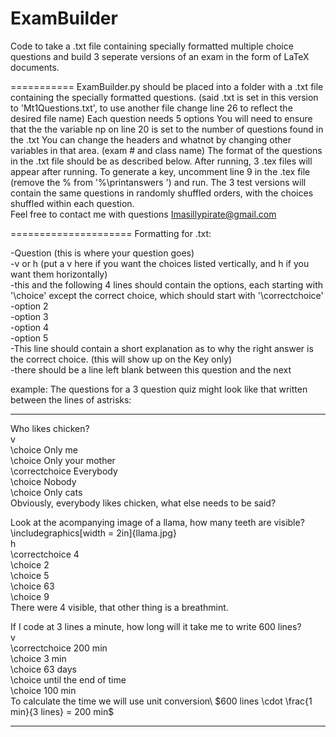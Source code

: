 ExamBuilder
===========

Code to take a .txt file containing specially formatted multiple choice questions and build 3 seperate versions of an exam in the form of LaTeX documents.

===========
ExamBuilder.py should be placed into a folder with a .txt file containing the specially formatted questions. (said .txt is set in this version to 'Mt1Questions.txt', to use another file change line 26 to reflect the desired file name)
Each question needs 5 options
You will need to ensure that the the variable np on line 20 is set to the number of questions found in the .txt
You can change the headers and whatnot by changing other variables in that area. (exam # and class name)
The format of the questions in the .txt file should be as described below.
After running, 3 .tex files will appear after running.
To generate a key, uncomment line 9 in the .tex file (remove the % from '%\printanswers ') and run. 
The 3 test versions will contain the same questions in randomly shuffled orders, with the choices shuffled within each question.
<br>
Feel free to contact me with questions Imasillypirate@gmail.com

=====================
Formatting for .txt:<br>

-Question (this is where your question goes)<br>
-v or h (put a v here if you want the choices listed vertically, and h if you want them horizontally)<br>
-this and the following 4 lines should contain the options, each starting with '\choice' except the correct choice, which should start with '\correctchoice' <br>
-option 2 <br>
-option 3 <br>
-option 4 <br>
-option 5 <br>
-This line should contain a short explanation as to why the right answer is the correct choice. (this will show up on the Key only) <br>
-there should be a line left blank between this question and the next <br>

example: The questions for a 3 question quiz might look like that written between the lines of astrisks:<br>
**********************************************
Who likes chicken? <br>
v <br>
\choice Only me <br>
\choice Only your mother <br>
\correctchoice Everybody <br>
\choice Nobody <br>
\choice Only cats <br>
Obviously, everybody likes chicken, what else needs to be said? <br>

Look at the acompanying image of a llama, how many teeth are visible?  \includegraphics[width = 2in]{llama.jpg} <br>
h <br>
\correctchoice 4 <br>
\choice 2 <br>
\choice 5 <br>
\choice 63 <br>
\choice 9 <br>
There were 4 visible, that other thing is a breathmint. <br> 

If I code at 3 lines a minute, how long will it take me to write 600 lines? <br>
v <br>
\correctchoice 200 min <br>
\choice 3 min <br>
\choice 63 days <br>
\choice until the end of time <br>
\choice 100 min <br>
To calculate the time we will use unit conversion\\ $600 lines \cdot \frac{1 min}{3 lines} = 200 min$ <br>

**********************************************


















